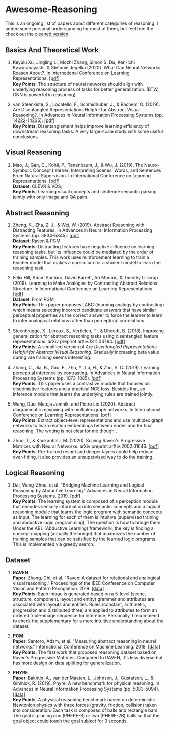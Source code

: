 # Awesome-Reasoning
This is an ongoing list of papers about different categories of reasoning. I added some personal understanding for most of them, but feel free the check out the [cleaned version](https://github.com/KarlXing/Awesome-Reasoning/blob/master/README_CLEAN.md).


## Basics And Theoretical Work
1. Keyulu Xu, Jingling Li, Mozhi Zhang, Simon S. Du, Ken-ichi Kawarabayashi, & Stefanie Jegelka (2020). What Can Neural Networks Reason About?. In International Conference on Learning Representations. [[pdf]](https://arxiv.org/abs/1905.13211#:~:text=Neural%20networks%20have%20succeeded%20in,but%20less%20structured%20networks%20fail.)  
  **Key Points**: The structure of neural networks should align with underlying reasoning process of tasks for better generalization. (BTW, GNN is powerful in reasoning) 
  
2. van Steenkiste, S., Locatello, F., Schmidhuber, J., & Bachem, O. (2019). Are Disentangled Representations Helpful for Abstract Visual Reasoning?. In Advances in Neural Information Processing Systems (pp. 14222-14235). [[pdf]](https://arxiv.org/abs/1905.12506)  
  **Key Points**: Disentanglement helps improve learning efficiency of downstream reasoning tasks. A very large-scale study with some useful conclusions.
  
  


## Visual Reasoning
1. Mao, J., Gan, C., Kohli, P., Tenenbaum, J., & Wu, J. (2019). The Neuro-Symbolic Concept Learner: Interpreting Scenes, Words, and Sentences From Natural Supervision. In International Conference on Learning Representations. [[pdf]](https://arxiv.org/abs/1904.12584)     
 **Dataset**: CLEVR & VQS;  
 **Key Points**: Learning visual concepts and sentence semantic parsing jointly with only image and QA pairs.
 



## Abstract Reasoning
1. Zheng, K., Zha, Z. J., & Wei, W. (2019). Abstract Reasoning with Distracting Features. In Advances in Neural Information Processing Systems (pp. 5834-5845). [[pdf]](https://papers.nips.cc/paper/8819-abstract-reasoning-with-distracting-features)   
  **Dataset**: Raven & PGM  
  **Key Points**: Distracting features have negative influence on learning reasoning tasks, but its influence could be mediated by the order of training samples. This work uses reinforcement learning to train a teacher model that makes a curriculum for a student model to learn the reasoning task.

2. Felix Hill, Adam Santoro, David Barrett, Ari Morcos, & Timothy Lillicrap (2019). Learning to Make Analogies by Contrasting Abstract Relational Structure. In International Conference on Learning Representations. [[pdf]](https://openreview.net/forum?id=SylLYsCcFm)   
  **Dataset**: From PGM  
  **Key Points**: This paper proposes LABC (learning analogy by contrasting) which means selecting incorrect candidate answers that have similar perceptual properties as the correct answer to force the learner to learn to infer analogical relations rather than perceptural correlations.
  
3. Steenbrugge, X., Leroux, S., Verbelen, T., & Dhoedt, B. (2018). Improving generalization for abstract reasoning tasks using disentangled feature representations. arXiv preprint arXiv:1811.04784. [[pdf]](https://arxiv.org/abs/1811.04784)      
  **Key Points**: A simplified version of *Are Disentangled Representations Helpful for Abstract Visual Reasoning*. Gradually increasing beta value during vae training seems interesting.


4. Zhang, C., Jia, B., Gao, F., Zhu, Y., Lu, H., & Zhu, S. C. (2019). Learning perceptual inference by contrasting. In Advances in Neural Information Processing Systems (pp. 1073-1085).   [[pdf]](http://wellyzhang.github.io/attach/neurips19zhang.pdf)   
  **Key Points**: This paper uses a contrastive module that focuses on discrimiative features and a practical NCE loss. Besides that, an inference module that learns the underlying rules are trained jointly.   
  
  
5. Wang, Duo, Mateja Jamnik, and Pietro Lio (2020). Abstract diagrammatic reasoning with multiplex graph networks. In International Conference on Learning Representations. [[pdf]](https://openreview.net/forum?id=ByxQB1BKwH)  
  **Key Points**: Extract object-level representations and use multiplex graph networks to learn relation embeddings between nodes and for final reasoning. The writing is not clear for me though..
  
6. Zhuo, T., & Kankanhalli, M. (2020). Solving Raven's Progressive Matrices with Neural Networks. arXiv preprint arXiv:2002.01646.  [[pdf]](https://arxiv.org/abs/2002.01646)   
  **Key Points**: Pre-trained resnet and deeper layers could help reduce over-fitting. It also provides an unsupervised way to do the training.

  


## Logical Reasoning
1. Dai, Wang-Zhou, et al. "Bridging Machine Learning and Logical Reasoning by Abductive Learning." Advances in Neural Information Processing Systems. 2019.  [[pdf]](https://papers.nips.cc/paper/8548-bridging-machine-learning-and-logical-reasoning-by-abductive-learning.pdf)   
  **Key Points**: The learning system is composed of a perception module that encodes sensory information into semantic concepts and a logical reasoning module that learns the logic program with semantic concepts as input. The learning for each of them is intuitive (supervised training and abductive logic programming). The question is how to bridge them. Under the ABL (Abductive Learning) framework, the key is finding a concept mapping (actually the bridge) that maximizes the number of training samples that can be satisified by the learned logic programs. This is implemented via greedy search.   



## Dataset
1. **RAVEN**  
   **Paper**: Zhang, Chi, et al. "Raven: A dataset for relational and analogical visual reasoning." Proceedings of the IEEE Conference on Computer Vision and Pattern Recognition. 2019.  [[data]](http://wellyzhang.github.io/project/raven.html)    
   **Key Points**: Each image is generated based on a 5-level (scene, structure, component, layout and entity) grammer and attributes are associated with layouts and entities. Rules (constant, arithmetic, progression and distributed three) are applied to attributes to form an ordered triple-image sequence for inference. Personally, I recommend to check the supplementary for a more intuitive understanding about the dataset.

2. **PGM**  
   **Paper**: Santoro, Adam, et al. "Measuring abstract reasoning in neural networks." International Conference on Machine Learning. 2018. [[data]](https://github.com/deepmind/abstract-reasoning-matrices)   
   **Key Points**: The first work that proposed reasoning dataset based on Raven's Progressive Matrices. Compared to RAVEN, it's less diverse but has more design on data splitting for generalization. 


3. **PHYRE**  
   **Paper**: Bakhtin, A., van der Maaten, L., Johnson, J., Gustafson, L., & Girshick, R. (2019). Phyre: A new benchmark for physical reasoning. In Advances in Neural Information Processing Systems (pp. 5083-5094). [[data]](https://phyre.ai/)      
   **Key Points**: A physical reasoning benchmark based on deterministic Newtonion physics with three forces (gravity, friction, collision) taken into consideration. Each task is composed of balls and rectangle bars. The goal is placing one (PHERE-B) or two (PHERE-2B) balls so that the goal object could touch the goal subject for 3 seconds.   
